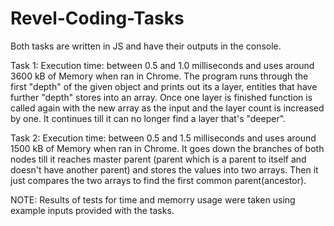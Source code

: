 # Revel-Coding-Tasks
Both tasks are written in JS and have their outputs in the console.

Task 1:
Execution time: between 0.5 and 1.0 milliseconds and uses around 3600 kB of Memory when ran in Chrome.
The program runs through the first "depth" of the given object and prints out its a layer, entities that have further "depth"
stores into an array. Once one layer is finished function is called again with the new array as the input and the layer count is increased by one. It continues till it can no longer find a layer that's "deeper".

Task 2:
Execution time: between 0.5 and 1.5 milliseconds and uses around 1500 kB of Memory when ran in Chrome.
It goes down the branches of both nodes till it reaches master parent (parent which is a parent to itself and doesn't have another parent) and stores the values into two arrays.
Then it just compares the two arrays to find the first common parent(ancestor).

NOTE:
Results of tests for time and memorry usage were taken using example inputs provided with the tasks.
